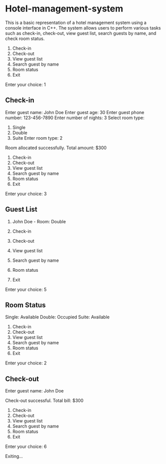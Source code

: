 # Hotel-management-system
This is a basic representation of a hotel management system using a console interface in C++. The system allows users to perform various tasks such as check-in, check-out, view guest list, search guests by name, and check room status.

1. Check-in
2. Check-out
3. View guest list
4. Search guest by name
5. Room status
6. Exit

Enter your choice: 1

Check-in
-----------
Enter guest name: John Doe
Enter guest age: 30
Enter guest phone number: 123-456-7890
Enter number of nights: 3
Select room type:
1. Single
2. Double
3. Suite
Enter room type: 2

Room allocated successfully.
Total amount: $300

1. Check-in
2. Check-out
3. View guest list
4. Search guest by name
5. Room status
6. Exit

Enter your choice: 3

Guest List
-----------
1. John Doe - Room: Double

1. Check-in
2. Check-out
3. View guest list
4. Search guest by name
5. Room status
6. Exit

Enter your choice: 5

Room Status
-----------
Single: Available
Double: Occupied
Suite: Available

1. Check-in
2. Check-out
3. View guest list
4. Search guest by name
5. Room status
6. Exit

Enter your choice: 2

Check-out
-----------
Enter guest name: John Doe

Check-out successful. Total bill: $300

1. Check-in
2. Check-out
3. View guest list
4. Search guest by name
5. Room status
6. Exit

Enter your choice: 6

Exiting...

